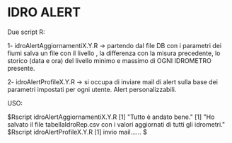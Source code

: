 # IDRO ALERT 

Due script R:

1- idroAlertAggiornamentiX.Y.R -> partendo dal file DB con i parametri dei fiumi salva un file con il livello , la differenza con la misura precedente, lo storico (data e ora) del livello minimo e massimo di OGNI IDROMETRO presente.

2- idroAlertProfileX.Y.R -> si occupa di inviare mail di alert sulla base dei parametri impostati per ogni utente. Alert personalizzabili.

USO:

$Rscript idroAlertAggiornamentiX.Y.R
[1] "Tutto è andato bene."
[1] "Ho salvato il file tabellaIdroRep.csv con i valori aggiornati di tutti gli idrometri."
$Rscript idroAlertProfileX.Y.R
[1] invio mail......
$

